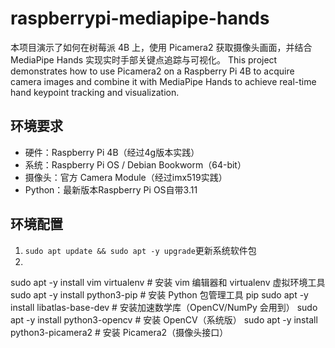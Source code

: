 # raspberrypi-mediapipe-hands
本项目演示了如何在树莓派 4B 上，使用 Picamera2 获取摄像头画面，并结合 MediaPipe Hands 实现实时手部关键点追踪与可视化。
This project demonstrates how to use Picamera2 on a Raspberry Pi 4B to acquire camera images and combine it with MediaPipe Hands to achieve real-time hand keypoint tracking and visualization.

## 环境要求
- 硬件：Raspberry Pi 4B（经过4g版本实践）
- 系统：Raspberry Pi OS / Debian Bookworm（64-bit）
- 摄像头：官方 Camera Module（经过imx519实践）
- Python：最新版本Raspberry Pi OS自带3.11

## 环境配置
1. `sudo apt update && sudo apt -y upgrade`更新系统软件包
2. 
sudo apt -y install vim virtualenv       # 安装 vim 编辑器和 virtualenv 虚拟环境工具
sudo apt -y install python3-pip          # 安装 Python 包管理工具 pip
sudo apt -y install libatlas-base-dev    # 安装加速数学库（OpenCV/NumPy 会用到）
sudo apt -y install python3-opencv       # 安装 OpenCV（系统版）
sudo apt -y install python3-picamera2    # 安装 Picamera2（摄像头接口）
